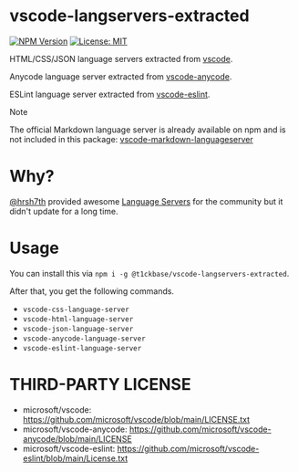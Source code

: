 # vscode-langservers-extracted

[![NPM Version](https://img.shields.io/npm/v/@t1ckbase/vscode-langservers-extracted.svg)](https://www.npmjs.com/package/@t1ckbase/vscode-langservers-extracted)
[![License: MIT](https://img.shields.io/badge/License-MIT-yellow.svg)](https://opensource.org/licenses/MIT)

HTML/CSS/JSON language servers extracted from [vscode](https://github.com/Microsoft/vscode).

Anycode language server extracted from [vscode-anycode](https://github.com/microsoft/vscode-anycode).

ESLint language server extracted from [vscode-eslint](https://github.com/microsoft/vscode-eslint).

> [!NOTE]
> The official Markdown language server is already available on npm and is not included in this package:
> [vscode-markdown-languageserver](https://www.npmjs.com/package/vscode-markdown-languageserver)

# Why?

[@hrsh7th](https://github.com/hrsh7th) provided awesome [Language Servers](https://github.com/hrsh7th/vscode-langservers-extracted) for the community but it didn't update for a long time.

# Usage

You can install this via `npm i -g @t1ckbase/vscode-langservers-extracted`.

After that, you get the following commands.

- `vscode-css-language-server`
- `vscode-html-language-server`
- `vscode-json-language-server`
- `vscode-anycode-language-server`
- `vscode-eslint-language-server`

# THIRD-PARTY LICENSE

- microsoft/vscode: https://github.com/microsoft/vscode/blob/main/LICENSE.txt
- microsoft/vscode-anycode: https://github.com/microsoft/vscode-anycode/blob/main/LICENSE
- microsoft/vscode-eslint: https://github.com/microsoft/vscode-eslint/blob/main/License.txt